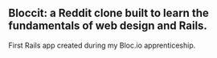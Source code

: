 ## Bloccit: a Reddit clone built to learn the fundamentals of web design and Rails. ##

First Rails app created during my Bloc.io apprenticeship.
